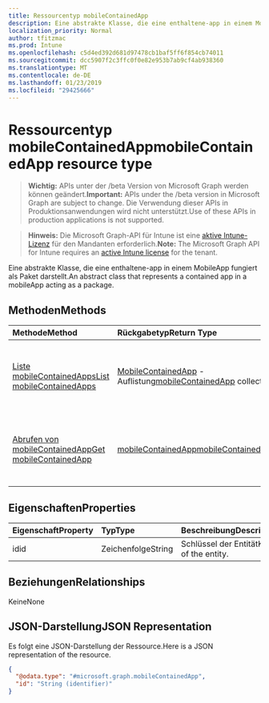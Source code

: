 ```yaml
---
title: Ressourcentyp mobileContainedApp
description: Eine abstrakte Klasse, die eine enthaltene-app in einem MobileApp fungiert als Paket darstellt.
localization_priority: Normal
author: tfitzmac
ms.prod: Intune
ms.openlocfilehash: c5d4ed392d681d97478cb1baf5ff6f854cb74011
ms.sourcegitcommit: dcc5907f2c3ffc0f0e82e953b7ab9cf4ab938360
ms.translationtype: MT
ms.contentlocale: de-DE
ms.lasthandoff: 01/23/2019
ms.locfileid: "29425666"
---
```

# <a name="mobilecontainedapp-resource-type"></a><span data-ttu-id="2db6b-103">Ressourcentyp mobileContainedApp</span><span class="sxs-lookup"><span data-stu-id="2db6b-103">mobileContainedApp resource type</span></span>

> <span data-ttu-id="2db6b-104">**Wichtig:** APIs unter der /beta Version von Microsoft Graph werden können geändert.</span><span class="sxs-lookup"><span data-stu-id="2db6b-104">**Important:** APIs under the /beta version in Microsoft Graph are subject to change.</span></span> <span data-ttu-id="2db6b-105">Die Verwendung dieser APIs in Produktionsanwendungen wird nicht unterstützt.</span><span class="sxs-lookup"><span data-stu-id="2db6b-105">Use of these APIs in production applications is not supported.</span></span>

> <span data-ttu-id="2db6b-106">**Hinweis:** Die Microsoft Graph-API für Intune ist eine [aktive Intune-Lizenz](https://go.microsoft.com/fwlink/?linkid=839381) für den Mandanten erforderlich.</span><span class="sxs-lookup"><span data-stu-id="2db6b-106">**Note:** The Microsoft Graph API for Intune requires an [active Intune license](https://go.microsoft.com/fwlink/?linkid=839381) for the tenant.</span></span>

<span data-ttu-id="2db6b-107">Eine abstrakte Klasse, die eine enthaltene-app in einem MobileApp fungiert als Paket darstellt.</span><span class="sxs-lookup"><span data-stu-id="2db6b-107">An abstract class that represents a contained app in a mobileApp acting as a package.</span></span>

## <a name="methods"></a><span data-ttu-id="2db6b-108">Methoden</span><span class="sxs-lookup"><span data-stu-id="2db6b-108">Methods</span></span>
|<span data-ttu-id="2db6b-109">Methode</span><span class="sxs-lookup"><span data-stu-id="2db6b-109">Method</span></span>|<span data-ttu-id="2db6b-110">Rückgabetyp</span><span class="sxs-lookup"><span data-stu-id="2db6b-110">Return Type</span></span>|<span data-ttu-id="2db6b-111">Beschreibung</span><span class="sxs-lookup"><span data-stu-id="2db6b-111">Description</span></span>|
|:---|:---|:---|
|[<span data-ttu-id="2db6b-112">Liste mobileContainedApps</span><span class="sxs-lookup"><span data-stu-id="2db6b-112">List mobileContainedApps</span></span>](../api/intune-apps-mobilecontainedapp-list.md)|<span data-ttu-id="2db6b-113">[MobileContainedApp](../resources/intune-apps-mobilecontainedapp.md) -Auflistung</span><span class="sxs-lookup"><span data-stu-id="2db6b-113">[mobileContainedApp](../resources/intune-apps-mobilecontainedapp.md) collection</span></span>|<span data-ttu-id="2db6b-114">Listeneigenschaften und Beziehungen der [MobileContainedApp](../resources/intune-apps-mobilecontainedapp.md) -Objekte.</span><span class="sxs-lookup"><span data-stu-id="2db6b-114">List properties and relationships of the [mobileContainedApp](../resources/intune-apps-mobilecontainedapp.md) objects.</span></span>|
|[<span data-ttu-id="2db6b-115">Abrufen von mobileContainedApp</span><span class="sxs-lookup"><span data-stu-id="2db6b-115">Get mobileContainedApp</span></span>](../api/intune-apps-mobilecontainedapp-get.md)|[<span data-ttu-id="2db6b-116">mobileContainedApp</span><span class="sxs-lookup"><span data-stu-id="2db6b-116">mobileContainedApp</span></span>](../resources/intune-apps-mobilecontainedapp.md)|<span data-ttu-id="2db6b-117">Lesen Sie Eigenschaften und Beziehungen des [MobileContainedApp](../resources/intune-apps-mobilecontainedapp.md) -Objekts.</span><span class="sxs-lookup"><span data-stu-id="2db6b-117">Read properties and relationships of the [mobileContainedApp](../resources/intune-apps-mobilecontainedapp.md) object.</span></span>|

## <a name="properties"></a><span data-ttu-id="2db6b-118">Eigenschaften</span><span class="sxs-lookup"><span data-stu-id="2db6b-118">Properties</span></span>
|<span data-ttu-id="2db6b-119">Eigenschaft</span><span class="sxs-lookup"><span data-stu-id="2db6b-119">Property</span></span>|<span data-ttu-id="2db6b-120">Typ</span><span class="sxs-lookup"><span data-stu-id="2db6b-120">Type</span></span>|<span data-ttu-id="2db6b-121">Beschreibung</span><span class="sxs-lookup"><span data-stu-id="2db6b-121">Description</span></span>|
|:---|:---|:---|
|<span data-ttu-id="2db6b-122">id</span><span class="sxs-lookup"><span data-stu-id="2db6b-122">id</span></span>|<span data-ttu-id="2db6b-123">Zeichenfolge</span><span class="sxs-lookup"><span data-stu-id="2db6b-123">String</span></span>|<span data-ttu-id="2db6b-124">Schlüssel der Entität</span><span class="sxs-lookup"><span data-stu-id="2db6b-124">Key of the entity.</span></span>|

## <a name="relationships"></a><span data-ttu-id="2db6b-125">Beziehungen</span><span class="sxs-lookup"><span data-stu-id="2db6b-125">Relationships</span></span>
<span data-ttu-id="2db6b-126">Keine</span><span class="sxs-lookup"><span data-stu-id="2db6b-126">None</span></span>

## <a name="json-representation"></a><span data-ttu-id="2db6b-127">JSON-Darstellung</span><span class="sxs-lookup"><span data-stu-id="2db6b-127">JSON Representation</span></span>
<span data-ttu-id="2db6b-128">Es folgt eine JSON-Darstellung der Ressource.</span><span class="sxs-lookup"><span data-stu-id="2db6b-128">Here is a JSON representation of the resource.</span></span>
<!-- {
  "blockType": "resource",
  "keyProperty": "id",
  "@odata.type": "microsoft.graph.mobileContainedApp"
}
-->
``` json
{
  "@odata.type": "#microsoft.graph.mobileContainedApp",
  "id": "String (identifier)"
}
```




